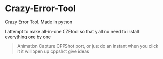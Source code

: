 # Crazy-Error-Tool
Crazy Error Tool. Made in python


I attempt to make all-in-one CZEtool so that y'all no need to install everything one by one 
> Animation Capture
> CPPShot port, or just do an instant when you click it it will open up cppshot
give ideas
